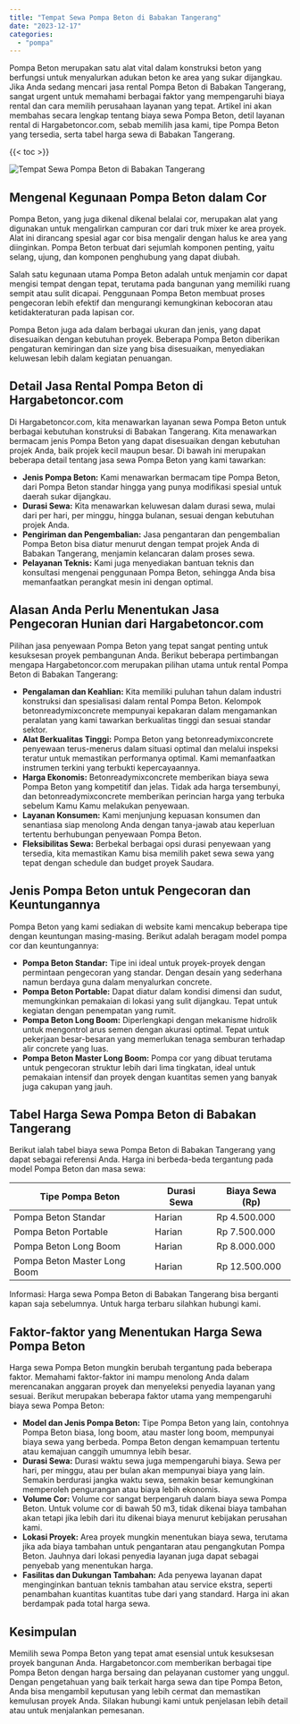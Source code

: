 ```yaml
---
title: "Tempat Sewa Pompa Beton di Babakan Tangerang"
date: "2023-12-17"
categories: 
  - "pompa"
---
```




Pompa Beton merupakan satu alat vital dalam konstruksi beton yang berfungsi untuk menyalurkan adukan beton ke area yang sukar dijangkau. Jika Anda sedang mencari jasa rental Pompa Beton di Babakan Tangerang, sangat urgent untuk memahami berbagai faktor yang mempengaruhi biaya rental dan cara memilih perusahaan layanan yang tepat. Artikel ini akan membahas secara lengkap tentang biaya sewa Pompa Beton, detil layanan rental di Hargabetoncor.com, sebab memilih jasa kami, tipe Pompa Beton yang tersedia, serta tabel harga sewa di Babakan Tangerang.

{{< toc >}}

![Tempat Sewa Pompa Beton di Babakan Tangerang](https://hargareadymixid.github.io/pompa/concrete-pump%20(27).png)

## Mengenal Kegunaan Pompa Beton dalam Cor

Pompa Beton, yang juga dikenal dikenal belalai cor, merupakan alat yang digunakan untuk mengalirkan campuran cor dari truk mixer ke area proyek. Alat ini dirancang spesial agar cor bisa mengalir dengan halus ke area yang diinginkan. Pompa Beton terbuat dari sejumlah komponen penting, yaitu selang, ujung, dan komponen penghubung yang dapat diubah.

Salah satu kegunaan utama Pompa Beton adalah untuk menjamin cor dapat mengisi tempat dengan tepat, terutama pada bangunan yang memiliki ruang sempit atau sulit dicapai. Penggunaan Pompa Beton membuat proses pengecoran lebih efektif dan mengurangi kemungkinan kebocoran atau ketidakteraturan pada lapisan cor.

Pompa Beton juga ada dalam berbagai ukuran dan jenis, yang dapat disesuaikan dengan kebutuhan proyek. Beberapa Pompa Beton diberikan pengaturan kemiringan dan size yang bisa disesuaikan, menyediakan keluwesan lebih dalam kegiatan penuangan.

## Detail Jasa Rental Pompa Beton di Hargabetoncor.com

Di Hargabetoncor.com, kita menawarkan layanan sewa Pompa Beton untuk berbagai kebutuhan konstruksi di Babakan Tangerang. Kita menawarkan bermacam jenis Pompa Beton yang dapat disesuaikan dengan kebutuhan projek Anda, baik projek kecil maupun besar. Di bawah ini merupakan beberapa detail tentang jasa sewa Pompa Beton yang kami tawarkan:

- **Jenis Pompa Beton:** Kami menawarkan bermacam tipe Pompa Beton, dari Pompa Beton standar hingga yang punya modifikasi spesial untuk daerah sukar dijangkau.
- **Durasi Sewa:** Kita menawarkan keluwesan dalam durasi sewa, mulai dari per hari, per minggu, hingga bulanan, sesuai dengan kebutuhan projek Anda.
- **Pengiriman dan Pengembalian:** Jasa pengantaran dan pengembalian Pompa Beton bisa diatur menurut dengan tempat projek Anda di Babakan Tangerang, menjamin kelancaran dalam proses sewa.
- **Pelayanan Teknis:** Kami juga menyediakan bantuan teknis dan konsultasi mengenai penggunaan Pompa Beton, sehingga Anda bisa memanfaatkan perangkat mesin ini dengan optimal.

## Alasan Anda Perlu Menentukan Jasa Pengecoran Hunian dari Hargabetoncor.com

Pilihan jasa penyewaan Pompa Beton yang tepat sangat penting untuk kesuksesan proyek pembangunan Anda. Berikut beberapa pertimbangan mengapa Hargabetoncor.com merupakan pilihan utama untuk rental Pompa Beton di Babakan Tangerang:

- **Pengalaman dan Keahlian:** Kita memiliki puluhan tahun dalam industri konstruksi dan spesialisasi dalam rental Pompa Beton. Kelompok betonreadymixconcrete mempunyai kepakaran dalam mengamankan peralatan yang kami tawarkan berkualitas tinggi dan sesuai standar sektor.
- **Alat Berkualitas Tinggi:** Pompa Beton yang betonreadymixconcrete penyewaan terus-menerus dalam situasi optimal dan melalui inspeksi teratur untuk memastikan performanya optimal. Kami memanfaatkan instrumen terkini yang terbukti kepercayaannya.
- **Harga Ekonomis:** Betonreadymixconcrete memberikan biaya sewa Pompa Beton yang kompetitif dan jelas. Tidak ada harga tersembunyi, dan betonreadymixconcrete memberikan perincian harga yang terbuka sebelum Kamu Kamu melakukan penyewaan.
- **Layanan Konsumen:** Kami menjunjung kepuasan konsumen dan senantiasa siap menolong Anda dengan tanya-jawab atau keperluan tertentu berhubungan penyewaan Pompa Beton.
- **Fleksibilitas Sewa:** Berbekal berbagai opsi durasi penyewaan yang tersedia, kita memastikan Kamu bisa memilih paket sewa sewa yang tepat dengan schedule dan budget proyek Saudara.

## Jenis Pompa Beton untuk Pengecoran dan Keuntungannya

Pompa Beton yang kami sediakan di website kami mencakup beberapa tipe dengan keuntungan masing-masing. Berikut adalah beragam model pompa cor dan keuntungannya:

- **Pompa Beton Standar:** Tipe ini ideal untuk proyek-proyek dengan permintaan pengecoran yang standar. Dengan desain yang sederhana namun berdaya guna dalam menyalurkan concrete.
- **Pompa Beton Portable:** Dapat diatur dalam kondisi dimensi dan sudut, memungkinkan pemakaian di lokasi yang sulit dijangkau. Tepat untuk kegiatan dengan penempatan yang rumit.
- **Pompa Beton Long Boom:** Diperlengkapi dengan mekanisme hidrolik untuk mengontrol arus semen dengan akurasi optimal. Tepat untuk pekerjaan besar-besaran yang memerlukan tenaga semburan terhadap alir concrete yang luas.
- **Pompa Beton Master Long Boom:** Pompa cor yang dibuat terutama untuk pengecoran struktur lebih dari lima tingkatan, ideal untuk pemakaian intensif dan proyek dengan kuantitas semen yang banyak juga cakupan yang jauh.

## Tabel Harga Sewa Pompa Beton di Babakan Tangerang

Berikut ialah tabel biaya sewa Pompa Beton di Babakan Tangerang yang dapat sebagai referensi Anda. Harga ini berbeda-beda tergantung pada model Pompa Beton dan masa sewa:

| Tipe Pompa Beton | Durasi Sewa | Biaya Sewa (Rp) |
| --- | --- | --- |
| Pompa Beton Standar | Harian | Rp 4.500.000 |
| Pompa Beton Portable | Harian | Rp 7.500.000 |
| Pompa Beton Long Boom | Harian | Rp 8.000.000 |
| Pompa Beton Master Long Boom | Harian | Rp 12.500.000 |

Informasi: Harga sewa Pompa Beton di Babakan Tangerang bisa berganti kapan saja sebelumnya. Untuk harga terbaru silahkan hubungi kami.

## Faktor-faktor yang Menentukan Harga Sewa Pompa Beton

Harga sewa Pompa Beton mungkin berubah tergantung pada beberapa faktor. Memahami faktor-faktor ini mampu menolong Anda dalam merencanakan anggaran proyek dan menyeleksi penyedia layanan yang sesuai. Berikut merupakan beberapa faktor utama yang mempengaruhi biaya sewa Pompa Beton:

- **Model dan Jenis Pompa Beton:** Tipe Pompa Beton yang lain, contohnya Pompa Beton biasa, long boom, atau master long boom, mempunyai biaya sewa yang berbeda. Pompa Beton dengan kemampuan tertentu atau kemajuan canggih umumnya lebih besar.
- **Durasi Sewa:** Durasi waktu sewa juga mempengaruhi biaya. Sewa per hari, per minggu, atau per bulan akan mempunyai biaya yang lain. Semakin berdurasi jangka waktu sewa, semakin besar kemungkinan memperoleh pengurangan atau biaya lebih ekonomis.
- **Volume Cor:** Volume cor sangat berpengaruh dalam biaya sewa Pompa Beton. Untuk volume cor di bawah 50 m3, tidak dikenai biaya tambahan akan tetapi jika lebih dari itu dikenai biaya menurut kebijakan perusahan kami.
- **Lokasi Proyek:** Area proyek mungkin menentukan biaya sewa, terutama jika ada biaya tambahan untuk pengantaran atau pengangkutan Pompa Beton. Jauhnya dari lokasi penyedia layanan juga dapat sebagai penyebab yang menentukan harga.
- **Fasilitas dan Dukungan Tambahan:** Ada penyewa layanan dapat menginginkan bantuan teknis tambahan atau service ekstra, seperti penambahan kuantitas kuantitas tube dari yang standard. Harga ini akan berdampak pada total harga sewa.

## Kesimpulan

Memilih sewa Pompa Beton yang tepat amat esensial untuk kesuksesan proyek bangunan Anda. Hargabetoncor.com memberikan berbagai tipe Pompa Beton dengan harga bersaing dan pelayanan customer yang unggul. Dengan pengetahuan yang baik terkait harga sewa dan tipe Pompa Beton, Anda bisa mengambil keputusan yang lebih cermat dan memastikan kemulusan proyek Anda. Silakan hubungi kami untuk penjelasan lebih detail atau untuk menjalankan pemesanan.
